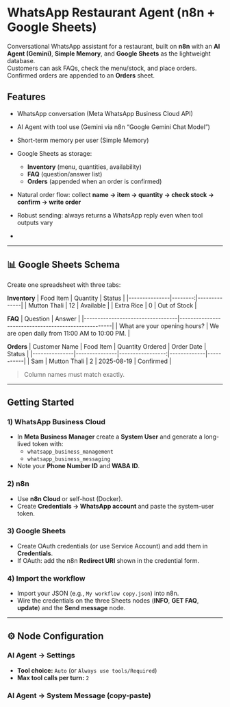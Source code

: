 # WhatsApp Restaurant Agent (n8n + Google Sheets)

Conversational WhatsApp assistant for a restaurant, built on **n8n** with an **AI Agent (Gemini)**, **Simple Memory**, and **Google Sheets** as the lightweight database.  
Customers can ask FAQs, check the menu/stock, and place orders. Confirmed orders are appended to an **Orders** sheet.



##  Features
- WhatsApp conversation (Meta WhatsApp Business Cloud API)
- AI Agent with tool use (Gemini via n8n “Google Gemini Chat Model”)
- Short-term memory per user (Simple Memory)
- Google Sheets as storage:
  - **Inventory** (menu, quantities, availability)
  - **FAQ** (question/answer list)
  - **Orders** (appended when an order is confirmed)
- Natural order flow: collect **name → item → quantity → check stock → confirm → write order**
- Robust sending: always returns a WhatsApp reply even when tool outputs vary

- 
---

## 📊 Google Sheets Schema

Create one spreadsheet with three tabs:

**Inventory**
| Food Item     | Quantity | Status       |
|---------------|--------:|--------------|
| Mutton Thali  |      12 | Available    |
| Extra Rice    |       0 | Out of Stock |

**FAQ**
| Question                         | Answer                                              |
|----------------------------------|-----------------------------------------------------|
| What are your opening hours?     | We are open daily from 11:00 AM to 10:00 PM.       |

**Orders**
| Customer Name | Food Item     | Quantity Ordered | Order Date  | Status    |
|---------------|---------------|-----------------:|-------------|-----------|
| Sam           | Mutton Thali  |                2 | 2025-08-19  | Confirmed |

> Column names must match exactly.

---

## Getting Started

### 1) WhatsApp Business Cloud
- In **Meta Business Manager** create a **System User** and generate a long-lived token with:
  - `whatsapp_business_management`
  - `whatsapp_business_messaging`
- Note your **Phone Number ID** and **WABA ID**.

### 2) n8n
- Use **n8n Cloud** or self-host (Docker).
- Create **Credentials → WhatsApp account** and paste the system-user token.

### 3) Google Sheets
- Create OAuth credentials (or use Service Account) and add them in **Credentials**.
- If OAuth: add the n8n **Redirect URI** shown in the credential form.

### 4) Import the workflow
- Import your JSON (e.g., `My workflow copy.json`) into n8n.
- Wire the credentials on the three Sheets nodes (**INFO**, **GET FAQ**, **update**) and the **Send message** node.

---

## ⚙ Node Configuration

### AI Agent → **Settings**
- **Tool choice:** `Auto` (or `Always use tools/Required`)
- **Max tool calls per turn:** `2`

### AI Agent → **System Message** (copy-paste)

